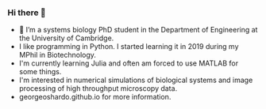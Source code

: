 ### Hi there 👋

- 🔭 I’m a systems biology PhD student in the Department of Engineering at the University of Cambridge.
- I like programming in Python. I started learning it in 2019 during my MPhil in Biotechnology. 
- I'm currently learning Julia and often am forced to use MATLAB for some things. 
- I'm interested in numerical simulations of biological systems and image processing of high throughput microscopy data.
- georgeoshardo.github.io for more information. 
